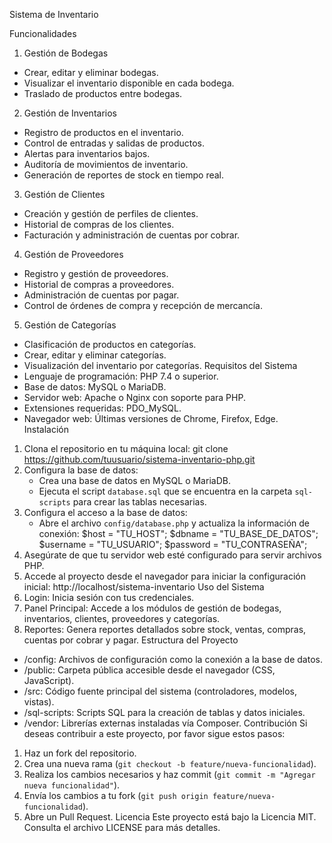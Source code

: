 Sistema de Inventario

Funcionalidades
1. Gestión de Bodegas
- Crear, editar y eliminar bodegas.
- Visualizar el inventario disponible en cada bodega.
- Traslado de productos entre bodegas.
2. Gestión de Inventarios
- Registro de productos en el inventario.
- Control de entradas y salidas de productos.
- Alertas para inventarios bajos.
- Auditoría de movimientos de inventario.
- Generación de reportes de stock en tiempo real.
3. Gestión de Clientes
- Creación y gestión de perfiles de clientes.
- Historial de compras de los clientes.
- Facturación y administración de cuentas por cobrar.
4. Gestión de Proveedores
- Registro y gestión de proveedores.
- Historial de compras a proveedores.
- Administración de cuentas por pagar.
- Control de órdenes de compra y recepción de mercancía.
5. Gestión de Categorías
- Clasificación de productos en categorías.
- Crear, editar y eliminar categorías.
- Visualización del inventario por categorías.
Requisitos del Sistema
- Lenguaje de programación: PHP 7.4 o superior.
- Base de datos: MySQL o MariaDB.
- Servidor web: Apache o Nginx con soporte para PHP.
- Extensiones requeridas: PDO_MySQL.
- Navegador web: Últimas versiones de Chrome, Firefox, Edge.
Instalación
1. Clona el repositorio en tu máquina local:
   git clone https://github.com/tuusuario/sistema-inventario-php.git
2. Configura la base de datos:
   - Crea una base de datos en MySQL o MariaDB.
   - Ejecuta el script `database.sql` que se encuentra en la carpeta `sql-scripts` para crear las tablas necesarias.
3. Configura el acceso a la base de datos:
   - Abre el archivo `config/database.php` y actualiza la información de conexión:
     $host = "TU_HOST";
     $dbname = "TU_BASE_DE_DATOS";
     $username = "TU_USUARIO";
     $password = "TU_CONTRASEÑA";
4. Asegúrate de que tu servidor web esté configurado para servir archivos PHP.
5. Accede al proyecto desde el navegador para iniciar la configuración inicial:
   http://localhost/sistema-inventario
Uso del Sistema
1. Login: Inicia sesión con tus credenciales.
2. Panel Principal: Accede a los módulos de gestión de bodegas, inventarios, clientes, proveedores y categorías.
3. Reportes: Genera reportes detallados sobre stock, ventas, compras, cuentas por cobrar y pagar.
Estructura del Proyecto
- /config: Archivos de configuración como la conexión a la base de datos.
- /public: Carpeta pública accesible desde el navegador (CSS, JavaScript).
- /src: Código fuente principal del sistema (controladores, modelos, vistas).
- /sql-scripts: Scripts SQL para la creación de tablas y datos iniciales.
- /vendor: Librerías externas instaladas vía Composer.
Contribución
Si deseas contribuir a este proyecto, por favor sigue estos pasos:
1. Haz un fork del repositorio.
2. Crea una nueva rama (`git checkout -b feature/nueva-funcionalidad`).
3. Realiza los cambios necesarios y haz commit (`git commit -m "Agregar nueva funcionalidad"`).
4. Envía los cambios a tu fork (`git push origin feature/nueva-funcionalidad`).
5. Abre un Pull Request.
Licencia
Este proyecto está bajo la Licencia MIT. Consulta el archivo LICENSE para más detalles.

